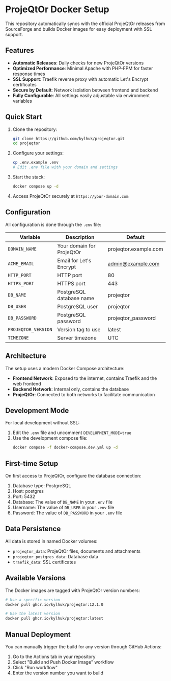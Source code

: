 # ProjeQtOr Docker Setup

This repository automatically syncs with the official ProjeQtOr releases from SourceForge and builds Docker images for easy deployment with SSL support.

## Features

- **Automatic Releases**: Daily checks for new ProjeQtOr versions
- **Optimized Performance**: Minimal Apache with PHP-FPM for faster response times
- **SSL Support**: Traefik reverse proxy with automatic Let's Encrypt certificates
- **Secure by Default**: Network isolation between frontend and backend
- **Fully Configurable**: All settings easily adjustable via environment variables

## Quick Start

1. Clone the repository:
   ```bash
   git clone https://github.com/kylhuk/projeqtor.git
   cd projeqtor
   ```

2. Configure your settings:
   ```bash
   cp .env.example .env
   # Edit .env file with your domain and settings
   ```

3. Start the stack:
   ```bash
   docker compose up -d
   ```

4. Access ProjeQtOr securely at `https://your-domain.com`

## Configuration

All configuration is done through the `.env` file:

| Variable | Description | Default |
|----------|-------------|---------|
| `DOMAIN_NAME` | Your domain for ProjeQtOr | projeqtor.example.com |
| `ACME_EMAIL` | Email for Let's Encrypt | admin@example.com |
| `HTTP_PORT` | HTTP port | 80 |
| `HTTPS_PORT` | HTTPS port | 443 |
| `DB_NAME` | PostgreSQL database name | projeqtor |
| `DB_USER` | PostgreSQL user | projeqtor |
| `DB_PASSWORD` | PostgreSQL password | projeqtor_password |
| `PROJEQTOR_VERSION` | Version tag to use | latest |
| `TIMEZONE` | Server timezone | UTC |

## Architecture

The setup uses a modern Docker Compose architecture:

- **Frontend Network**: Exposed to the internet, contains Traefik and the web frontend
- **Backend Network**: Internal only, contains the database
- **ProjeQtOr**: Connected to both networks to facilitate communication

## Development Mode

For local development without SSL:

1. Edit the `.env` file and uncomment `DEVELOPMENT_MODE=true`
2. Use the development compose file:
   ```bash
   docker compose -f docker-compose.dev.yml up -d
   ```

## First-time Setup

On first access to ProjeQtOr, configure the database connection:

1. Database type: PostgreSQL
2. Host: postgres
3. Port: 5432
4. Database: The value of `DB_NAME` in your `.env` file
5. Username: The value of `DB_USER` in your `.env` file
6. Password: The value of `DB_PASSWORD` in your `.env` file

## Data Persistence

All data is stored in named Docker volumes:
- `projeqtor_data`: ProjeQtOr files, documents and attachments
- `projeqtor_postgres_data`: Database data
- `traefik_data`: SSL certificates

## Available Versions

The Docker images are tagged with ProjeQtOr version numbers:

```bash
# Use a specific version
docker pull ghcr.io/kylhuk/projeqtor:12.1.0

# Use the latest version
docker pull ghcr.io/kylhuk/projeqtor:latest
```

## Manual Deployment

You can manually trigger the build for any version through GitHub Actions:

1. Go to the Actions tab in your repository
2. Select "Build and Push Docker Image" workflow
3. Click "Run workflow"
4. Enter the version number you want to build
